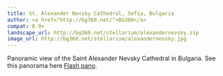 ```yaml
---
title: St. Alexander Nevsky Cathedral, Sofia, Bulgaria
author: <a href="http://bg360.net/">BG360</a>
compat: 0.9+
landscape_url: http://bg360.net/stellarium/alexandernevsky.zip
image_url: http://bg360.net/stellarium/alexandernevsky.jpg
---
```

Panoramic view of the Saint Alexander Nevsky Cathedral in Bulgaria. See this panorama here <a href="http://pano.bg360.net/sofia/alexander-nevsky_en.php">Flash pano</a>.